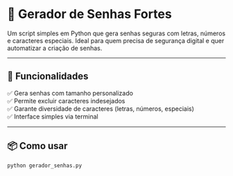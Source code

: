 # 🔐 Gerador de Senhas Fortes

Um script simples em Python que gera senhas seguras com letras, números e caracteres especiais. Ideal para quem precisa de segurança digital e quer automatizar a criação de senhas.

---

## 🚀 Funcionalidades

✅ Gera senhas com tamanho personalizado  
✅ Permite excluir caracteres indesejados  
✅ Garante diversidade de caracteres (letras, números, especiais)  
✅ Interface simples via terminal

---

## 📦 Como usar

```bash
python gerador_senhas.py
